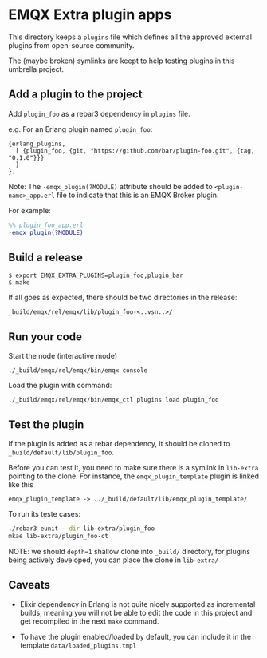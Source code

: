# EMQX Extra plugin apps

This directory keeps a `plugins` file which defines all the approved
external plugins from open-source community.

The (maybe broken) symlinks are keept to help testing plugins
in this umbrella project.

## Add a plugin to the project

Add `plugin_foo` as a rebar3 dependency in `plugins` file.

e.g. For an Erlang plugin named `plugin_foo`:

```
{erlang_plugins,
  [ {plugin_foo, {git, "https://github.com/bar/plugin-foo.git", {tag, "0.1.0"}}}
  ]
}.
```

Note: The `-emqx_plugin(?MODULE)` attribute should be added to
`<plugin-name>_app.erl` file to indicate that this is an EMQX Broker plugin.

For example:
```erlang
%% plugin_foo_app.erl
-emqx_plugin(?MODULE)
```

## Build a release

```
$ export EMQX_EXTRA_PLUGINS=plugin_foo,plugin_bar
$ make
```

If all goes as expected, there should be two directories in the release:

```
_build/emqx/rel/emqx/lib/plugin_foo-<..vsn..>/
```

## Run your code

Start the node (interactive mode)

```
./_build/emqx/rel/emqx/bin/emqx console
```

Load the plugin with command:

```
./_build/emqx/rel/emqx/bin/emqx_ctl plugins load plugin_foo
```

## Test the plugin

If the plugin is added as a rebar dependency, it should be cloned
to `_build/default/lib/plugin_foo`.

Before you can test it, you need to make sure there is a symlink
in `lib-extra` pointing to the clone. For instance, the `emqx_plugin_template`
plugin is linked like this

`emqx_plugin_template -> ../_build/default/lib/emqx_plugin_template/`

To run its teste cases:

```bash
./rebar3 eunit --dir lib-extra/plugin_foo
mkae lib-extra/plugin_foo-ct
```

NOTE: we should `depth=1` shallow clone into `_build/` directory,
for plugins being actively developed, you can place the clone in `lib-extra/`

## Caveats

* Elixir dependency in Erlang is not quite nicely supported as incremental builds,
  meaning you will not be able to edit the code in this project and get recompiled
  in the next `make` command.

* To have the plugin enabled/loaded by default, you can include it in the template
  `data/loaded_plugins.tmpl`
